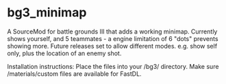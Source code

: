 # bg3_minimap
A SourceMod for battle grounds III that adds a working minimap.
Currently shows yourself, and 5 teammates - a engine limitation of 6 "dots" prevents showing more.
Future releases set to allow different modes. e.g. show self only, plus the location of an enemy shot.


Installation instructions:
Place the files into your /bg3/ directory. Make sure /materials/custom files are available for FastDL.

